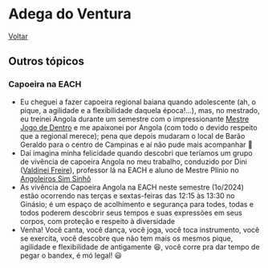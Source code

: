 # Adega do Ventura

[Voltar](README.md)

## Outros tópicos

### Capoeira na EACH

-   Eu cheguei a fazer capoeira regional baiana quando adolescente 
    (ah, o pique, a agilidade e a flexibilidade daquela época!...), 
    mas, no mestrado, eu treinei Angola durante um semestre com o impressionante 
    [Mestre Jogo de Dentro](https://www.sementedojogodeangola.org.br/pt/mestre.html) 
    e me apaixonei por Angola (com todo o devido respeito que a regional merece); 
    pena que depois mudaram o local de Barão Geraldo para o centro de 
    Campinas e aí não pude mais acompanhar 🙁
-   Daí imagina minha felicidade quando descobri que teríamos um grupo 
    de vivência de capoeira Angola no meu trabalho, conduzido por Dini
    ([Valdinei Freire](https://www.each.usp.br/valdinei/)), 
    professor lá na EACH e aluno de Mestre Plínio
    no [Angoleiros Sim Sinhô](https://www.instagram.com/angoleiro.sim.sinho.sp/)
-   As vivência de Capoeira Angola na EACH neste semestre (1o/2024) 
    estão ocorrendo nas terças e sextas-feiras das 12:15 às 13:30 
    no Ginásio; é um espaço de acolhimento e segurança para todes, todas e todos
    poderem descobrir seus tempos e suas expressões em seus corpos, 
    com proteção e respeito à diversidade
-   Venha!  Você canta, você dança, você joga, você toca instrumento, 
    você se exercita, você descobre que não tem mais os mesmos 
    pique, agilidade e flexibilidade de antigamente 😆,
    você corre pra dar tempo de pegar o bandex,
    é mó legal! 😃

